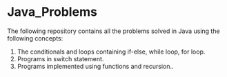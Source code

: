 # Java_Problems
The following repository contains all the problems solved in Java using the following concepts:
1. The conditionals and loops containing if-else, while loop, for loop.
2. Programs in switch statement.
3. Programs implemented using functions and recursion..
